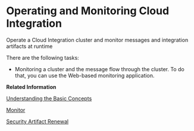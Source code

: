 <!-- loioc401afc97d954e298a3b3473257e1cf3 -->

# Operating and Monitoring Cloud Integration

Operate a Cloud Integration cluster and monitor messages and integration artifacts at runtime

There are the following tasks:

-   Monitoring a cluster and the message flow through the cluster. To do that, you can use the Web-based monitoring application.

**Related Information**  


[Understanding the Basic Concepts](understanding-the-basic-concepts-bf8316e.md "This section provides an overview of the concepts and terms.")

 <?sap-ot O2O class="- topic/link " href="0f0335a44f0341e690014a72264d5f34.xml" text="" desc="" xtrc="link:2" xtrf="file:/home/builder/src/dita-all/cvv1690968981196/loio3268cb35959d4b368fb49de861bfe8a1_en-US/src/content/localization/en-us/c401afc97d954e298a3b3473257e1cf3.xml" ?> 

[Monitor](monitor-05446d0.md "Check the status of messages and integration content artifacts for a tenant cluster.")

[Security Artifact Renewal](security-artifact-renewal-083fc8d.md "Security artifacts like certificates or passwords (for example) are subject to a specific lifecycle, in other words, they expire in certain time periods. To make sure that the operation of a scenario (using security artifacts) can be continued without any downtime, the process to renew security artifacts has to be performed in a coordinated way by the administrators of the involved components.")

